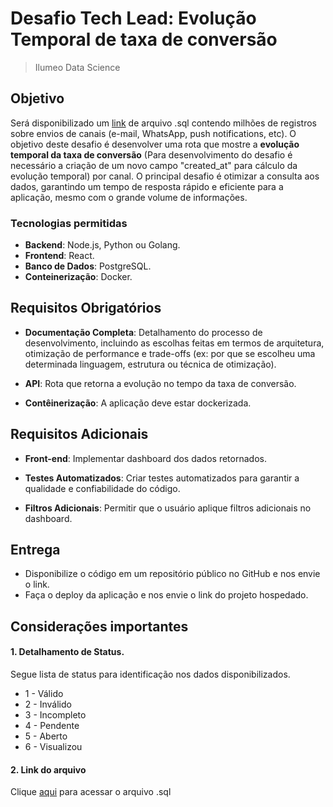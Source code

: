 # Desafio Tech Lead: Evolução Temporal de taxa de conversão
> Ilumeo Data Science

## Objetivo
Será disponibilizado um [link](https://drive.google.com/drive/folders/1r7sn8MuBoBJRGB_DBtiJQsa9ydTKrvXx?usp=sharing) de arquivo .sql contendo milhões de registros sobre envios de canais (e-mail, WhatsApp, push notifications, etc). O objetivo deste desafio é desenvolver uma rota que mostre a **evolução temporal da taxa de conversão** (Para desenvolvimento do desafio é necessário a criação de um novo campo "created_at" para cálculo da evolução temporal) por canal. O principal desafio é otimizar a consulta aos dados, garantindo um tempo de resposta rápido e eficiente para a aplicação, mesmo com o grande volume de informações.

### Tecnologias permitidas

- **Backend**: Node.js, Python ou Golang.
- **Frontend**: React.
- **Banco de Dados**: PostgreSQL.
- **Conteinerização**: Docker.

## Requisitos Obrigatórios

- **Documentação Completa**: Detalhamento do processo de desenvolvimento, incluindo as escolhas feitas em termos de arquitetura, otimização de performance e trade-offs (ex: por que se escolheu uma determinada linguagem, estrutura ou técnica de otimização).
  
- **API**: Rota que retorna a evolução no tempo da taxa de conversão.
  
- **Contêinerização**: A aplicação deve estar dockerizada.


## Requisitos Adicionais

- **Front-end**: Implementar dashboard dos dados retornados.
  
- **Testes Automatizados**: Criar testes automatizados para garantir a qualidade e confiabilidade do código.
  
- **Filtros Adicionais**: Permitir que o usuário aplique filtros adicionais no dashboard.

## Entrega
- Disponibilize o código em um repositório público no GitHub e nos envie o link.
- Faça o deploy da aplicação e nos envie o link do projeto hospedado.

## Considerações importantes

#### 1. Detalhamento de Status.
Segue lista de status para identificação nos dados disponibilizados.

- 1 - Válido
- 2 - Inválido
- 3 - Incompleto
- 4 - Pendente
- 5 - Aberto
- 6 - Visualizou

#### 2. Link do arquivo
Clique [aqui](https://drive.google.com/drive/folders/1r7sn8MuBoBJRGB_DBtiJQsa9ydTKrvXx?usp=sharing) para acessar o arquivo .sql
